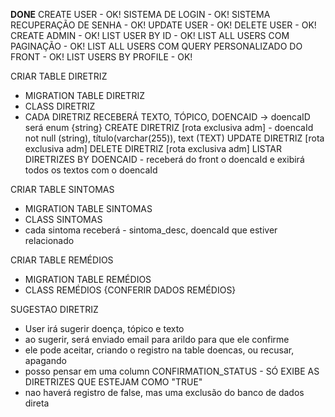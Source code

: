 **DONE**
CREATE USER - OK!
SISTEMA DE LOGIN - OK!
SISTEMA RECUPERAÇÃO DE SENHA - OK!
UPDATE USER - OK!
DELETE USER - OK!
CREATE ADMIN - OK!
LIST USER BY ID - OK!
LIST ALL USERS COM PAGINAÇÃO - OK!
LIST ALL USERS COM QUERY PERSONALIZADO DO FRONT - OK!
LIST USERS BY PROFILE - OK!



CRIAR TABLE DIRETRIZ
- MIGRATION TABLE DIRETRIZ
- CLASS DIRETRIZ
- CADA DIRETRIZ RECEBERÁ TEXTO, TÓPICO, DOENCAID -> doencaID será enum {string}
CREATE DIRETRIZ [rota exclusiva adm] - doencaId not null (string), título(varchar(255)), text (TEXT)
UPDATE DIRETRIZ [rota exclusiva adm]
DELETE DIRETRIZ [rota exclusiva adm]
LISTAR DIRETRIZES BY DOENCAID - receberá do front o doencaId e exibirá todos os textos com o doencaId

CRIAR TABLE SINTOMAS
- MIGRATION TABLE SINTOMAS
- CLASS SINTOMAS
- cada sintoma receberá - sintoma_desc, doencaId que estiver relacionado

CRIAR TABLE REMÉDIOS
- MIGRATION TABLE REMÉDIOS
- CLASS REMÉDIOS
{CONFERIR DADOS REMÉDIOS}


SUGESTAO DIRETRIZ 
- User irá sugerir doença, tópico e texto
- ao sugerir, será enviado email para arildo para que ele confirme
- ele pode aceitar, criando o registro na table doencas, ou recusar, apagando 
- posso pensar em uma column CONFIRMATION_STATUS - SÓ EXIBE AS DIRETRIZES QUE ESTEJAM COMO "TRUE"
- nao haverá registro de false, mas uma exclusão do banco de dados direta 